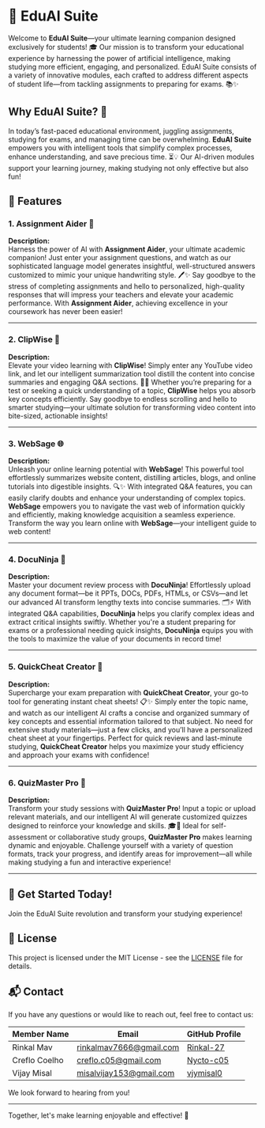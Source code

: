 # 🌟 EduAI Suite

Welcome to **EduAI Suite**—your ultimate learning companion designed exclusively for students! 🎓 Our mission is to transform your educational experience by harnessing the power of artificial intelligence, making studying more efficient, engaging, and personalized. EduAI Suite consists of a variety of innovative modules, each crafted to address different aspects of student life—from tackling assignments to preparing for exams. 📚✨

## Why EduAI Suite? 🤔

In today’s fast-paced educational environment, juggling assignments, studying for exams, and managing time can be overwhelming. **EduAI Suite** empowers you with intelligent tools that simplify complex processes, enhance understanding, and save precious time. ⏳💡 Our AI-driven modules support your learning journey, making studying not only effective but also fun! 

## 🚀 Features

### 1. Assignment Aider 📝
**Description:**  
Harness the power of AI with **Assignment Aider**, your ultimate academic companion! Just enter your assignment questions, and watch as our sophisticated language model generates insightful, well-structured answers customized to mimic your unique handwriting style. 🖊️✨ Say goodbye to the stress of completing assignments and hello to personalized, high-quality responses that will impress your teachers and elevate your academic performance. With **Assignment Aider**, achieving excellence in your coursework has never been easier!

---

### 2. ClipWise 🎥
**Description:**  
Elevate your video learning with **ClipWise**! Simply enter any YouTube video link, and let our intelligent summarization tool distill the content into concise summaries and engaging Q&A sections. 📖💬 Whether you’re preparing for a test or seeking a quick understanding of a topic, **ClipWise** helps you absorb key concepts efficiently. Say goodbye to endless scrolling and hello to smarter studying—your ultimate solution for transforming video content into bite-sized, actionable insights!

---

### 3. WebSage 🌐
**Description:**  
Unleash your online learning potential with **WebSage**! This powerful tool effortlessly summarizes website content, distilling articles, blogs, and online tutorials into digestible insights. 🔍✨ With integrated Q&A features, you can easily clarify doubts and enhance your understanding of complex topics. **WebSage** empowers you to navigate the vast web of information quickly and efficiently, making knowledge acquisition a seamless experience. Transform the way you learn online with **WebSage**—your intelligent guide to web content!

---

### 4. DocuNinja 📄
**Description:**  
Master your document review process with **DocuNinja**! Effortlessly upload any document format—be it PPTs, DOCs, PDFs, HTMLs, or CSVs—and let our advanced AI transform lengthy texts into concise summaries. 🗂️⚡ With integrated Q&A capabilities, **DocuNinja** helps you clarify complex ideas and extract critical insights swiftly. Whether you're a student preparing for exams or a professional needing quick insights, **DocuNinja** equips you with the tools to maximize the value of your documents in record time!

---

### 5. QuickCheat Creator 🥇
**Description:**  
Supercharge your exam preparation with **QuickCheat Creator**, your go-to tool for generating instant cheat sheets! 📋✨ Simply enter the topic name, and watch as our intelligent AI crafts a concise and organized summary of key concepts and essential information tailored to that subject. No need for extensive study materials—just a few clicks, and you’ll have a personalized cheat sheet at your fingertips. Perfect for quick reviews and last-minute studying, **QuickCheat Creator** helps you maximize your study efficiency and approach your exams with confidence!

---

### 6. QuizMaster Pro 🎉
**Description:**  
Transform your study sessions with **QuizMaster Pro**! Input a topic or upload relevant materials, and our intelligent AI will generate customized quizzes designed to reinforce your knowledge and skills. 🎓💪 Ideal for self-assessment or collaborative study groups, **QuizMaster Pro** makes learning dynamic and enjoyable. Challenge yourself with a variety of question formats, track your progress, and identify areas for improvement—all while making studying a fun and interactive experience!

---

## 🎉 Get Started Today!

Join the EduAI Suite revolution and transform your studying experience! 


## 📄 License

This project is licensed under the MIT License - see the [LICENSE](LICENSE) file for details.

## 📬 Contact

If you have any questions or would like to reach out, feel free to contact us:

| Member Name   | Email                 | GitHub Profile                      |
|---------------|-----------------------|-------------------------------------|
| Rinkal Mav      | rinkalmav7666@gmail.com | [Rinkal-27](https://github.com/Rinkal-27) |
| Creflo Coelho    | creflo.c05@gmail.com| [Nycto-c05](https://github.com/Nycto-c05) |
| Vijay Misal  | misalvijay153@gmail.com | [vjymisal0](https://github.com/vjymisal0) |

We look forward to hearing from you!

---

Together, let's make learning enjoyable and effective! 🌟

